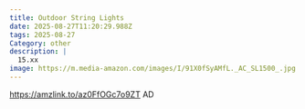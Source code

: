 ```yaml
---
title: Outdoor String Lights
date: 2025-08-27T11:20:29.988Z
tags: 2025-08-27
Category: other
description: |
  15.xx
image: https://m.media-amazon.com/images/I/91X0fSyAMfL._AC_SL1500_.jpg
---
```

https://amzlink.to/az0FfOGc7o9ZT
AD